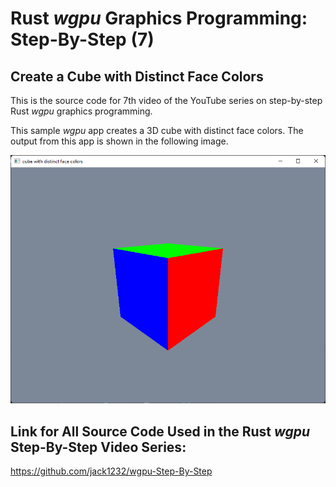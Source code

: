 # Rust *wgpu* Graphics Programming: Step-By-Step (7) 
## Create a Cube with Distinct Face Colors

This is the source code for 7th video of the YouTube series on step-by-step Rust *wgpu* graphics programming.

This sample *wgpu* app creates a 3D cube with distinct face colors. The output from this app is shown in the following image.

![wgpu05](src/images/image01.png)

## Link for All Source Code Used in the Rust *wgpu* Step-By-Step Video Series:

https://github.com/jack1232/wgpu-Step-By-Step

